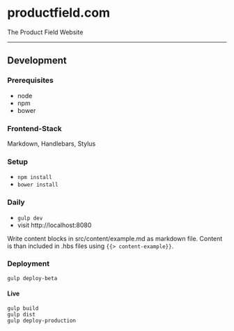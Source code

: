 # productfield.com

The Product Field Website

---

## Development

### Prerequisites

- node
- npm
- bower

### Frontend-Stack

Markdown, Handlebars, Stylus

### Setup

- `npm install`
- `bower install`

### Daily

- `gulp dev`
- visit http://localhost:8080

Write content blocks in src/content/example.md as markdown file. Content is than included in .hbs files using `{{> content-example}}`.

### Deployment

`gulp deploy-beta`

#### Live

```
gulp build
gulp dist
gulp deploy-production
```
